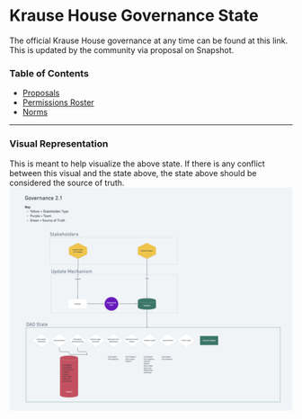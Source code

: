 # Krause House Governance State
The official Krause House governance at any time can be found at this link.  This is updated by the community via proposal on Snapshot.

### Table of Contents
- [Proposals](./proposals.md)
- [Permissions Roster](./permissions.md)
- [Norms](./norms.md)

---

### Visual Representation
This is meant to help visualize the above state.  If there is any conflict between this visual and the state above, the state above should be considered the source of truth.
![org chart](./state.png)

